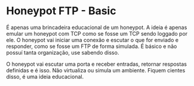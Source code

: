 # Honeypot FTP - Basic

É apenas uma brincadeira educacional de um honeypot. A ideia é apenas emular um honeypot com TCP como se fosse um TCP sendo loggado por ele. O honeypot vai iniciar uma conexão e escutar o que for enviado e responder, como se fosse um FTP de forma simulada. É básico e não possuí tanta organização, use sabendo disso.

O honeypot vai escutar uma porta e receber entradas, retornar respostas definidas e é isso. Não virtualiza ou simula um ambiente. Fiquem cientes disso, é uma ideia educacional.
